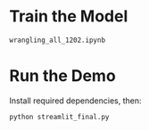 # Train the Model
```sh
wrangling_all_1202.ipynb
```

# Run the Demo
Install required dependencies, then:
```sh
python streamlit_final.py
```
